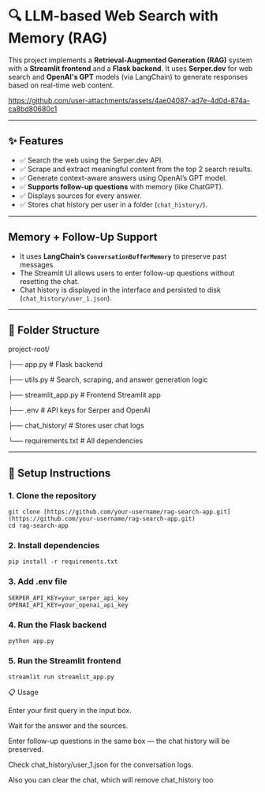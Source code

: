# 🔍 LLM-based Web Search with Memory (RAG)

This project implements a **Retrieval-Augmented Generation (RAG)** system with a **Streamlit frontend** and a **Flask backend**. It uses **Serper.dev** for web search and **OpenAI's GPT** models (via LangChain) to generate responses based on real-time web content.

https://github.com/user-attachments/assets/4ae04087-ad7e-4d0d-874a-ca8bd80680c1

---

## ✨ Features

- ✅ Search the web using the Serper.dev API.
- ✅ Scrape and extract meaningful content from the top 2 search results.
- ✅ Generate context-aware answers using OpenAI’s GPT model.
- ✅ **Supports follow-up questions** with memory (like ChatGPT).
- ✅ Displays sources for every answer.
- ✅ Stores chat history per user in a folder (`chat_history/`).

---

## Memory + Follow-Up Support

- It uses **LangChain’s `ConversationBufferMemory`** to preserve past messages.
- The Streamlit UI allows users to enter follow-up questions without resetting the chat.
- Chat history is displayed in the interface and persisted to disk (`chat_history/user_1.json`).

---

## 📁 Folder Structure
project-root/

├── app.py             # Flask backend

├── utils.py           # Search, scraping, and answer generation logic

├── streamlit_app.py   # Frontend Streamlit app

├── .env               # API keys for Serper and OpenAI

├── chat_history/      # Stores user chat logs

└── requirements.txt   # All dependencies

---

## 🔧 Setup Instructions

### 1. Clone the repository

```
git clone [https://github.com/your-username/rag-search-app.git](https://github.com/your-username/rag-search-app.git)
cd rag-search-app
```

### 2. Install dependencies
```
pip install -r requirements.txt
```

### 3. Add .env file
```
SERPER_API_KEY=your_serper_api_key
OPENAI_API_KEY=your_openai_api_key
```

### 4. Run the Flask backend
```
python app.py
```

### 5. Run the Streamlit frontend
```
streamlit run streamlit_app.py
```

📋 Usage

Enter your first query in the input box.

Wait for the answer and the sources.

Enter follow-up questions in the same box — the chat history will be preserved.

Check chat_history/user_1.json for the conversation logs.

Also you can clear the chat, which will remove chat_history too
